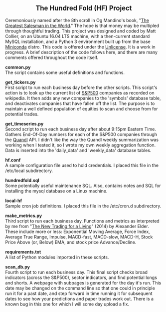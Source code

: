 <p> <center> <h2> The Hundred Fold (HF) Project </h2> </center> </p>

Ceremoniously named after the 8th scroll in Og Mandino's book, "[The Greatest Salesman in the World](https://www.amazon.com/Greatest-Salesman-World-Og-Mandino/dp/055327757X/)." The hope is that money may be multipled through thoughtful trading. This project was designed and coded by Matt Collier, on an Ubuntu 16.04 LTS machine, with a then-current standard MySQL installation, and a Python 3 environment built up from the base [Miniconda](https://conda.io/miniconda.html) distro. This code is offered under the [Unlicense](https://choosealicense.com/licenses/unlicense/). It is a work in progress. A brief description of the code follows here, and there are many comments offered throughout the code itself.

**common.py**
<br>The script contains some useful definitions and functions.

**get_tickers.py**
<br>First script to run each business day before the other scripts. This script's action is to look up the current list of [S&P500](https://en.wikipedia.org/wiki/List_of_S%26P_500_companies) companies as recorded on wikipedia. It then adds any new companies to the 'symbols' database table, and deactivates companies that have fallen off the list. The purpose is to maintain a well defined population of equities to scan and choose from for potential trades.

**get_timeseries.py**
<br>Second script to run each business day after about 9:15pm Eastern Time. Gathers End-Of-Day numbers for each of the S&P500 companies through the [Quandl](https://www.quandl.com/) API. I didn't like the way the Quandl weekly summarization was working when I tested it, so I wrote my own weekly aggregation function. Data is inserted into the 'daily_data' and 'weekly_data' database tables.

**hf.conf**
<br>A sample configuration file used to hold credentials. I placed this file in the /etc/local subdirectory.

**hundredfold.sql**
<br>Some potentially useful maintenance SQL. Also, contains notes and SQL for installing the mysql database on a Linux machine.

**local-hf**
<br>Sample cron job definitions. I placed this file in the /etc/cron.d subdirectory.

**make_metrics.py**
<br>Third script to run each business day. Functions and metrics as interpreted by me from "[The New Trading for a Living](https://www.amazon.com/New-Trading-Living-Psychology-Discipline/dp/1118443926/)" (2014) by Alexander Elder. These include more or less: Exponential Moving Average, Force Index, Average True Range, Impulse, MACD-fast, MACD-slow, MACD-H, Stock Price Above (or, Below) EMA, and stock price Advance/Decline.

**requirements.txt**
<br>A list of Python modules imported in these scripts.

**scan_db.py**
<br>Fourth script to run each business day. This final script checks broad indicators (across the S&P500), sector indicators, and find potential longs and shorts. A webpage with subpages is generated for the day it's run. This date may be changed on the command line so that one could in principle run it for a past date, and step forward in time running it for subsequent dates to see how your predictions and paper trades work out. There is a known bug in this one for which I will some day upload a fix.

